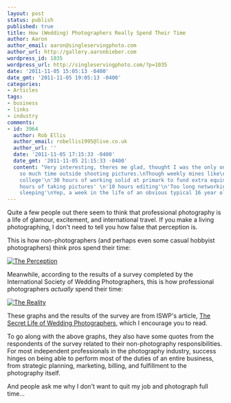 ```yaml
---
layout: post
status: publish
published: true
title: How (Wedding) Photographers Really Spend Their Time
author: Aaron
author_email: aaron@singleservingphoto.com
author_url: http://gallery.aaronbieber.com
wordpress_id: 1035
wordpress_url: http://singleservingphoto.com/?p=1035
date: '2011-11-05 15:05:13 -0400'
date_gmt: '2011-11-05 19:05:13 -0400'
categories:
- Articles
tags:
- business
- links
- industry
comments:
- id: 3964
  author: Rob Ellis
  author_email: robellis1995@live.co.uk
  author_url: ''
  date: '2011-11-05 17:15:33 -0400'
  date_gmt: '2011-11-05 21:15:33 -0400'
  content: "Very interesting, theres me glad, thought I was the only one spending
    so much time outside shooting pictures.\nThough weekly mines like\n'30 hours of
    college'\n'30 hours of working solid at primark to fund extra equimpent' \n'10
    hours of taking pictures' \n'10 hours editing'\n'Too long networking' \n'Not enough
    sleeping'\nYep, a week in the life of an obvious typical 16 year old :L"
---
```

Quite a few people out there seem to think that professional photography
is a life of glamour, excitement, and international travel. If you make
a living photographing, I don't need to tell you how false that
perception is.

This is how non-photographers (and perhaps even some casual hobbyist
photographers) think pros spend their time:

[![](http://singleservingphoto.com/wp-content/uploads/2011/11/20091205-perception1-590x483.jpg "The Perception")](http://singleservingphoto.com/2011/11/05/how-wedding-photographers-really-spend-their-time/20091205-perception1/)

Meanwhile, according to the results of a survey completed by the
International Society of Wedding Photographers, this is how professional
photographers _actually_ spend their time:

[![](http://singleservingphoto.com/wp-content/uploads/2011/11/20091205-reality1-590x444.jpg "The Reality")](http://singleservingphoto.com/2011/11/05/how-wedding-photographers-really-spend-their-time/20091205-reality1/)

These graphs and the results of the survey are from ISWP's article, [The
Secret Life of Wedding
Photographers](http://www.ispwp.com/the-secret-life-of-wedding-photographers.html),
which I encourage you to read.

To go along with the above graphs, they also have some quotes from the
respondents of the survey related to their non-photography
responsibilities. For most independent professionals in the photography
industry, success hinges on being able to perform most of the duties of
an entire business, from strategic planning, marketing, billing, and
fulfillment to the photography itself.

And people ask me why I don't want to quit my job and photograph full
time...
